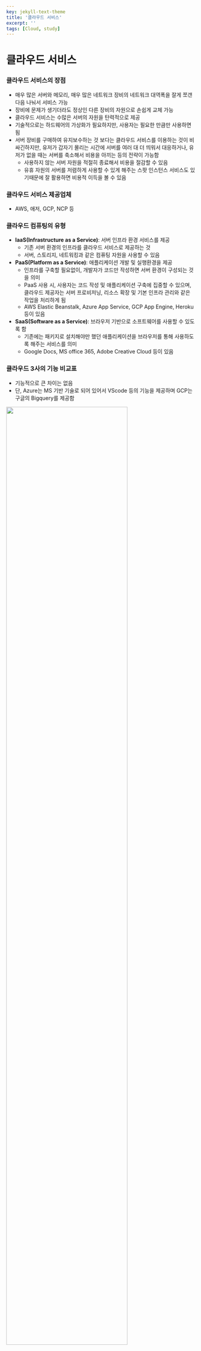 ```yaml
---
key: jekyll-text-theme
title: '클라우드 서비스'
excerpt: ''
tags: [Cloud, study]
---
```




# 클라우드 서비스

### 클라우드 서비스의 장점

* 매우 많은 서버와 메모리, 매우 많은 네트워크 장비의 네트워크 대역폭을 잘게 쪼갠다음 나눠서 서비스 가능
* 장비에 문제가 생기더라도 정상인 다른 장비의 자원으로 손쉽게 교체 가능
* 클라우드 서비스는 수많은 서버의 자원을 탄력적으로 제공
* 기술적으로는 하드웨어의 가상화가 필요하지만, 사용자는 필요한 만큼만 사용하면 됨
* 서버 장비를 구매하여 유지보수하는 것 보다는 클라우드 서비스를 이용하는 것이 비싸긴하지만, 유저가 갑자기 몰리는 시간에 서버를 여러 대 더 띄워서 대응하거나, 유저가 없을 때는 서버를 축소해서 비용을 아끼는 등의 전략이 가능함 
  * 사용하지 않는 서버 자원을 적절히 종료해서 비용을 절감할 수 있음
  * 유휴 자원의 서버를 저렴하게 사용할 수 있게 해주는 스팟 인스턴스 서비스도 있기때문에 잘 활용하면 비용적 이득을 볼 수 있음



### 클라우드 서비스 제공업체

* AWS, 애저, GCP, NCP 등



### 클라우드 컴퓨팅의 유형

* **IaaS(Infrastructure as a Service)**: 서버 인프라 환경 서비스를 제공
  * 기존 서버 환경의 인프라를 클라우드 서비스로 제공하는 것
  * 서버, 스토리지, 네트워킹과 같은 컴퓨팅 자원을 사용할 수 있음
* **PaaS(Platform as a Service)**: 애플리케이션 개발 및 실행환경을 제공
  * 인프라를 구축할 필요없이, 개발자가 코드만 작성하면 서버 환경이 구성되는 것을 의미
  * PaaS 사용 시, 사용자는 코드 작성 및 애플리케이션 구축에 집중할 수 있으며, 클라우드 제공자는 서버 프로비저닝, 리소스 확장  및 기본 인프라 관리와 같은 작업을 처리하게 됨
  * AWS Elastic Beanstalk, Azure App Service, GCP App Engine, Heroku 등이 있음
* **SaaS(Software as a Service)**: 브라우저 기반으로 소프트웨어를 사용할 수 있도록 함
  * 기존에는 패키지로 설치해야만 했던 애플리케이션을 브라우저를 통해 사용하도록 해주는 서비스를 의미
  * Google Docs, MS office 365, Adobe Creative Cloud 등이 있음



### 클라우드 3사의 기능 비교표

* 기능적으로 큰 차이는 없음
* 단, Azure는 MS 기반 기술로 되어 있어서 VScode 등의 기능을 제공하며 GCP는 구글의 Bigquery를 제공함

<img src = "https://github.com/cloudnine-mj/Titanic-survival-prediction/assets/113915835/258a5c3d-95d1-4c37-a211-48897bbef92b" width = "80%">

### 클라우드 공부 TIP

* 각 클라우드 서비스의 웹사이트를 참고(각 클라우드 서비스 Docs 등)
* 가장 점유율이 높은 AWS를 기준으로 학습하는 것도 좋은 방법

<br/>

> **REFERENCE**
>
> Node.js 벡엔드 개발자 되기 (저자 박승규)

